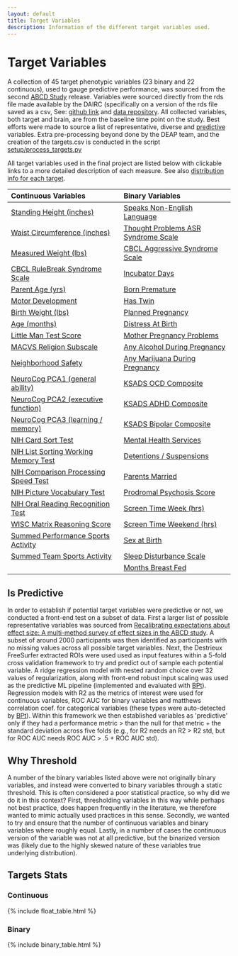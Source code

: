 ```yaml
---
layout: default
title: Target Variables
description: Information of the different target variables used.
---
```


# Target Variables

A collection of 45 target phenotypic variables (23 binary and 22 continuous), used to gauge predictive performance,
was sourced from the second [ABCD Study](https://abcdstudy.org/) release. Variables were sourced directly from
the rds file made available by the DAIRC (specifically on a version of the rds file saved as a csv,
See: [github link](https://github.com/ABCD-STUDY/analysis-nda) and [data repository](https://nda.nih.gov/abcd).
All collected variables, both target and brain, are from the baseline time point on the study.
Best efforts were made to source a list of representative, diverse and [predictive](./variables#is-predictive) variables.
Extra pre-processing beyond done by the DEAP team, and the creation of the targets.csv is conducted in the script [setup/process_targets.py](https://github.com/sahahn/parc_scaling/blob/main/setup/process_targets.py)

All target variables used in the final project are listed below with clickable links to a more detailed description of each measure. See also [distribution info for each target](./variables#targets-stats).

| Continuous Variables                  | Binary Variables                            |
|:--------------------------------------|:--------------------------------------------|
[Standing Height (inches)](./target_variables#standing-height-inches)|[Speaks Non-English Language](./target_variables#speaks-non-english-language)|
[Waist Circumference (inches)](./target_variables#waist-circumference-inches)|[Thought Problems ASR Syndrome Scale](./target_variables#thought-problems-asr-syndrome-scale)| 
[Measured Weight (lbs)](./target_variables#measured-weight-lbs)|[CBCL Aggressive Syndrome Scale](./target_variables#cbcl-aggressive-syndrome-scale)|
[CBCL RuleBreak Syndrome Scale](./target_variables#cbcl-rulebreak-syndrome-scale)|[Incubator Days](./target_variables#incubator-days)|                   
[Parent Age (yrs)](./target_variables#parent-age-yrs)|[Born Premature](./target_variables#born-premature)                  
[Motor Development](./target_variables#motor-development)|[Has Twin](./target_variables#has-twin)|                      
[Birth Weight (lbs)](./target_variables#birth-weight-lbs)|[Planned Pregnancy](./target_variables#planned-pregnancy)|                               
[Age (months)](./target_variables#age-months)|[Distress At Birth](./target_variables#distress-at-birth)|                                        
[Little Man Test Score](./target_variables#little-man-test-score)|[Mother Pregnancy Problems](./target_variables#mother-pregnancy-problems)|                                
[MACVS Religion Subscale](./target_variables#macvs-religion-subscale)|[Any Alcohol During Pregnancy](./target_variables#any-alcohol-during-pregnancy)|                             
[Neighborhood Safety](./target_variables#neighborhood-safety)|[Any Marijuana During Pregnancy](./target_variables#any-marijuana-during-pregnancy)|                               
[NeuroCog PCA1 (general ability)](./target_variables#neurocog-pca1-general-ability)|[KSADS OCD Composite](./target_variables#ksads-ocd-composite)|                   
[NeuroCog PCA2 (executive function)](./target_variables#neurocog-pca2-executive-function)|[KSADS ADHD Composite](./target_variables#ksads-adhd-composite)|
[NeuroCog PCA3 (learning / memory)](./target_variables#neurocog-pca3-learning-memory)|[KSADS Bipolar Composite](./target_variables#ksads-bipolar-composite)|
[NIH Card Sort Test](./target_variables#nih-card-sort-test)|[Mental Health Services](./target_variables#mental-health-services)|
[NIH List Sorting Working Memory Test](./target_variables#nih-list-sorting-working-memory-test)|[Detentions / Suspensions](./target_variables#detentions-suspensions)|
[NIH Comparison Processing Speed Test](./target_variables#nih-comparison-processing-speed-test)|[Parents Married](./target_variables#parents-married)|
[NIH Picture Vocabulary Test](./target_variables#nih-picture-vocabulary-test)|[Prodromal Psychosis Score](./target_variables#prodromal-psychosis-score)|
[NIH Oral Reading Recognition Test](./target_variables#nih-oral-reading-recognition-test)|[Screen Time Week (hrs)](./target_variables#screen-time-week)|
[WISC Matrix Reasoning Score](./target_variables#wisc-matrix-reasoning-score)|[Screen Time Weekend (hrs)](./target_variables#screen-time-weekend)|
[Summed Performance Sports Activity](./target_variables#summed-performance-sports-activity)|[Sex at Birth](./target_variables#sex-at-birth)|
[Summed Team Sports Activity](./target_variables#summed-team-sports-activity)|[Sleep Disturbance Scale](./target_variables#sleep-disturbance-scale)|
||[Months Breast Fed](./target_variables#months-breast-fed)|


## Is Predictive

In order to establish if potential target variables were predictive or not, we conducted a front-end test on a subset of data.
First a larger list of possible representative variables was sourced from
[Recalibrating expectations about effect size: A multi-method survey of effect sizes in the ABCD study](https://psyarxiv.com/tn9u4/).
A subset of around 2000 participants was then identified as participants with no missing values across all possible target variables.
Next, the Destrieux FreeSurfer extracted ROIs were used used as input features within a 5-fold cross validation framework to try and
predict out of sample each potential variable. A ridge regression model with nested random choice over 32 values of regularization,
along with front-end robust input scaling was used as the predictive ML pipeline (implemented and evaluated with [BPt](https://github.com/sahahn/BPt)).
Regression models with R2 as the metrics of interest were used for continuous variables, ROC AUC for
binary variables and matthews correlation coef. for categorical variables
(these types were auto-detected by [BPt](https://github.com/sahahn/BPt)).
Within this framework we then established variables as 'predictive' only if they had a
performance metric > than the null for that metric + the standard deviation
across five folds (e.g., for R2 needs an R2 > R2 std, but for ROC AUC needs ROC AUC > .5 + ROC AUC std). 


## Why Threshold

A number of the binary variables listed above were not originally binary variables, and instead were converted to binary
variables through a static threshold. This is often considered a poor statistical practice, so why did we do it in this context?
First, thresholding variables in this way while perhaps not best practice, does happen frequently in the literature, we therefore
wanted to mimic actually used practices in this sense. Secondly, we wanted to try and ensure that the number of continuous variables and
binary variables where roughly equal. Lastly, in a number of cases the continuous version of the variable was not at all predictive, but 
the binarized version was (likely due to the highly skewed nature of these variables true underlying distribution).

## Targets Stats

### Continuous

{% include float_table.html %}

### Binary

{% include binary_table.html %}